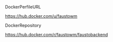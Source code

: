 DockerPerfileURL

https://hub.docker.com/u/faustowm

DockerRepository

https://hub.docker.com/r/faustowm/faustobackend